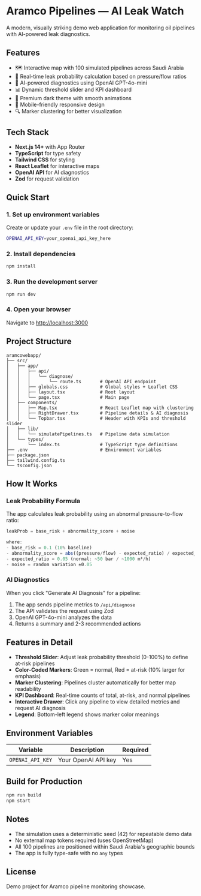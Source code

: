 # Aramco Pipelines — AI Leak Watch

A modern, visually striking demo web application for monitoring oil pipelines with AI-powered leak diagnostics.

## Features

- 🗺️ Interactive map with 100 simulated pipelines across Saudi Arabia
- 🎯 Real-time leak probability calculation based on pressure/flow ratios
- 🤖 AI-powered diagnostics using OpenAI GPT-4o-mini
- 📊 Dynamic threshold slider and KPI dashboard
- 🎨 Premium dark theme with smooth animations
- 📱 Mobile-friendly responsive design
- 🔍 Marker clustering for better visualization

## Tech Stack

- **Next.js 14+** with App Router
- **TypeScript** for type safety
- **Tailwind CSS** for styling
- **React Leaflet** for interactive maps
- **OpenAI API** for AI diagnostics
- **Zod** for request validation

## Quick Start

### 1. Set up environment variables

Create or update your `.env` file in the root directory:

```bash
OPENAI_API_KEY=your_openai_api_key_here
```

### 2. Install dependencies

```bash
npm install
```

### 3. Run the development server

```bash
npm run dev
```

### 4. Open your browser

Navigate to [http://localhost:3000](http://localhost:3000)

## Project Structure

```
aramcowebapp/
├── src/
│   ├── app/
│   │   ├── api/
│   │   │   └── diagnose/
│   │   │       └── route.ts       # OpenAI API endpoint
│   │   ├── globals.css            # Global styles + Leaflet CSS
│   │   ├── layout.tsx             # Root layout
│   │   └── page.tsx               # Main page
│   ├── components/
│   │   ├── Map.tsx                # React Leaflet map with clustering
│   │   ├── RightDrawer.tsx        # Pipeline details & AI diagnosis
│   │   └── Topbar.tsx             # Header with KPIs and threshold slider
│   ├── lib/
│   │   └── simulatePipelines.ts   # Pipeline data simulation
│   └── types/
│       └── index.ts               # TypeScript type definitions
├── .env                           # Environment variables
├── package.json
├── tailwind.config.ts
└── tsconfig.json
```

## How It Works

### Leak Probability Formula

The app calculates leak probability using an abnormal pressure-to-flow ratio:

```typescript
leakProb = base_risk + abnormality_score + noise

where:
- base_risk = 0.1 (10% baseline)
- abnormality_score = abs((pressure/flow) - expected_ratio) / expected_ratio
- expected_ratio = 0.05 (normal: ~50 bar / ~1000 m³/h)
- noise = random variation ±0.05
```

### AI Diagnostics

When you click "Generate AI Diagnosis" for a pipeline:
1. The app sends pipeline metrics to `/api/diagnose`
2. The API validates the request using Zod
3. OpenAI GPT-4o-mini analyzes the data
4. Returns a summary and 2-3 recommended actions

## Features in Detail

- **Threshold Slider**: Adjust leak probability threshold (0-100%) to define at-risk pipelines
- **Color-Coded Markers**: Green = normal, Red = at-risk (10% larger for emphasis)
- **Marker Clustering**: Pipelines cluster automatically for better map readability
- **KPI Dashboard**: Real-time counts of total, at-risk, and normal pipelines
- **Interactive Drawer**: Click any pipeline to view detailed metrics and request AI diagnosis
- **Legend**: Bottom-left legend shows marker color meanings

## Environment Variables

| Variable | Description | Required |
|----------|-------------|----------|
| `OPENAI_API_KEY` | Your OpenAI API key | Yes |

## Build for Production

```bash
npm run build
npm start
```

## Notes

- The simulation uses a deterministic seed (42) for repeatable demo data
- No external map tokens required (uses OpenStreetMap)
- All 100 pipelines are positioned within Saudi Arabia's geographic bounds
- The app is fully type-safe with no `any` types

## License

Demo project for Aramco pipeline monitoring showcase.

